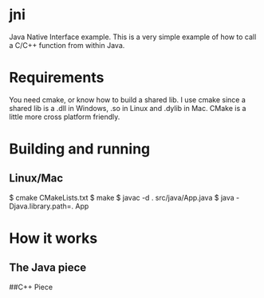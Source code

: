 # jni
Java Native Interface example. This is a very simple example of how to call a C/C++ function from within
Java.

# Requirements
You need cmake, or know how to build a shared lib. I use cmake since a shared lib is a .dll in Windows, .so in Linux and .dylib in Mac. CMake is a little more cross platform friendly.

# Building and running
## Linux/Mac
$ cmake CMakeLists.txt
$ make
$ javac -d . src/java/App.java
$ java -Djava.library.path=. App

# How it works

## The Java piece

##C++ Piece


